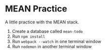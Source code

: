 # MEAN Practice
A little practice with the MEAN stack.

1. Create a database called `mean-todo`
2. Run `npm install`
3. Run `webpack --watch` in one terminal window
4. Run `nodemon` in another terminal window
